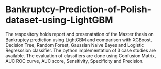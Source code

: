 # Bankruptcy-Prediction-of-Polish-dataset-using-LightGBM

The respository holds report and presenatation of the Master thesis on Bankruptcy prediction using LightGBM and comparison with XGBoost, Decision Tree, Random Forest, Gaussian Naive Bayes and Logistic Regresssion classifier.
The python implementation of 3 case studies are available.
The evaluation of classifiers are done using Confusion Matrix, AUC ROC curve, AUC score, Sensitivity, Specificity and Precision.
